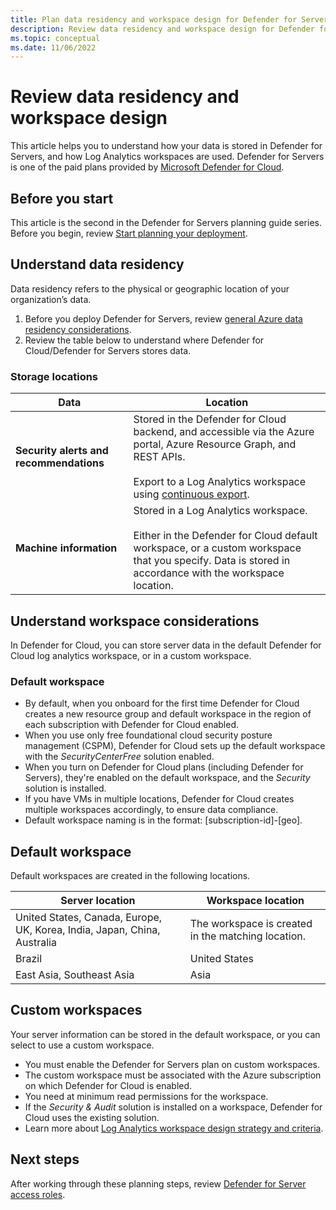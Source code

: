 ```yaml
---
title: Plan data residency and workspace design for Defender for Servers 
description: Review data residency and workspace design for Defender for Servers 
ms.topic: conceptual
ms.date: 11/06/2022
---
```

# Review data residency and workspace design

This article helps you to understand how your data is stored in Defender for Servers, and how Log Analytics workspaces are used. Defender for Servers is one of the paid plans provided by [Microsoft Defender for Cloud](defender-for-cloud-introduction.md).


## Before you start

This article is the second in the Defender for Servers planning guide series. Before you begin, review [Start planning your deployment](plan-defender-for-servers.md).



## Understand data residency

Data residency refers to the physical or geographic location of your organization’s data.

1. Before you deploy Defender for Servers, review [general Azure data residency considerations](https://azure.microsoft.com/blog/making-your-data-residency-choices-easier-with-azure/).
1. Review the table below to understand where Defender for Cloud/Defender for Servers stores data.

### Storage locations

**Data** | **Location** 
--- | ---  
**Security alerts and recommendations** | Stored in the Defender for Cloud backend, and accessible via the Azure portal, Azure Resource Graph, and REST APIs.<br/><br/> Export to a Log Analytics workspace using [continuous export](continuous-export.md).
**Machine information** | Stored in a Log Analytics workspace.<br/><br/> Either in the Defender for Cloud default workspace, or a custom workspace that you specify. Data is stored in accordance with the workspace location.

## Understand workspace considerations

In Defender for Cloud, you can store server data in the default Defender for Cloud log analytics workspace, or in a custom workspace.

### Default workspace

- By default, when you onboard for the first time Defender for Cloud creates a new resource group and default workspace in the region of each subscription with Defender for Cloud enabled.
- When you use only free foundational cloud security posture management (CSPM), Defender for Cloud sets up the default workspace with the *SecurityCenterFree* solution enabled.
- When you turn on Defender for Cloud plans (including Defender for Servers), they're enabled on the default workspace, and the *Security* solution is installed.
- If you have VMs in multiple locations, Defender for Cloud creates multiple workspaces accordingly, to ensure data compliance.
- Default workspace naming is in the format: [subscription-id]-[geo].

## Default workspace 

Default workspaces are created in the following locations.

**Server location** | **Workspace location**
--- | ---
United States, Canada, Europe, UK, Korea, India, Japan, China, Australia | The workspace is created in the matching location.
Brazil | United States
East Asia, Southeast Asia | Asia

## Custom workspaces

Your server information can be stored in the default workspace, or you can select to use a custom workspace.

- You must enable the Defender for Servers plan on custom workspaces.
- The custom workspace must be associated with the Azure subscription on which Defender for Cloud is enabled.
- You need at minimum read permissions for the workspace.
- If the *Security & Audit* solution is installed on a workspace, Defender for Cloud uses the existing solution.
- Learn more about [Log Analytics workspace design strategy and criteria](../azure-monitor/logs/workspace-design.md).



## Next steps

After working through these planning steps, review [Defender for Server access roles](plan-defender-for-servers-roles.md).
